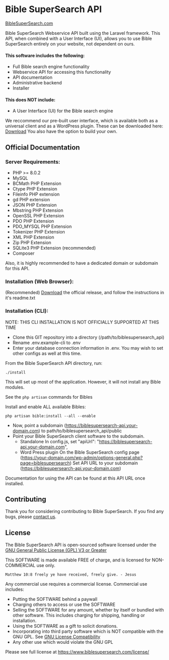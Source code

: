 # Bible SuperSearch API

[BibleSuperSearch.com](https://www.biblesupersearch.com)

Bible SuperSearch Webservice API built using the Laravel framework.
This API, when combined with a User Interface (UI), allows you to use Bible SuperSearch entirely on your website, not dependent on ours.

#### This software includes the following:
* Full Bible search engine functionality
* Webservice API for accessing this functionality
* API documentation
* Administrative backend
* Installer

#### This does NOT include:
* A User Interface (UI) for the Bible search engine

We reccommend our pre-built user interface, which is available both as a universal client and as a WordPress plugin.
These can be downloaded here: [Download](http://www.biblesupersearch.com/downloads)
You also have the option to build  your own.

## Official Documentation

### Server Requirements:
* PHP >= 8.0.2
* MySQL
* BCMath PHP Extension
* Ctype PHP Extension
* Fileinfo PHP extension
* gd PHP extension
* JSON PHP Extension
* Mbstring PHP Extension
* OpenSSL PHP Extension
* PDO PHP Extension
* PDO_MYSQL PHP Extension
* Tokenizer PHP Extension
* XML PHP Extension
* Zip PHP Extension
* SQLite3 PHP Extension (recommended)
* Composer


Also, it is highly recommended to have a dedicated domain or subdomain for this API.

### Installation (Web Browser):
(Recommended) [Download](http://www.biblesupersearch.com/downloads) the official release, and follow the instructions in it's readme.txt

### Installation (CLI):
NOTE: THIS CLI INSTALLATION IS NOT OFFICIALLY SUPPORTED AT THIS TIME

* Clone this GIT repository into a directory (/path/to/biblesupersearch_api)
* Rename .env.example-cli to .env
* Enter your database connection information in .env.  You may wish to set other configs as well at this time.


From the Bible SuperSearch API directory, run:

```
./install
```

This will set up most of the application.
However, it will not install any Bible modules.

See the `php artisan` commands for Bibles

Install and enable ALL available Bibles:

```
php artisan bible:install --all --enable
```

* Now, point a subdomain (https://biblesupersearch-api.your-domain.com) to path/to/biblesupersearch_api/public
* Point your Bible SuperSearch client software to the subdomain.
    * Standalone
        In config.js, set "apiUrl": "https://biblesupersearch-api.your-domain.com",
    * Word Press plugin
        On the Bible SuperSearch config page (https://your-domain.com/wp-admin/options-general.php?page=biblesupersearch)
        Set API URL to your subdomain (https://biblesupersearch-api.your-domain.com)

Documentation for using the API can be found at this API URL once installed.

## Contributing

Thank you for considering contributing to Bible SuperSearch.  If you find any bugs, please [contact us](https://www.biblesupersearch.com/contact).

## License

The Bible SuperSearch API is open-sourced software licensed under the [GNU General Public License (GPL) V3 or Greater](https://opensource.org/licenses/GPL-3.0)

This SOFTWARE is made available FREE of charge, and is licensed for NON-COMMERCIAL use only.

    Matthew 10:8 freely ye have received, freely give. - Jesus

Any commercial use requires a commercial license.  Commercial use includes:

* Putting the SOFTWARE behind a paywall
* Charging others to access or use the SOFTWARE
* Selling the SOFTWARE for any amount, whether by itself or bundled with other software.  This includes charging for shipping, handling or installation.
* Using the SOFTWARE as a gift to solicit donations.
* Incorporating into third party software which is NOT compatible with the GNU GPL. See [GNU License Compatibility](https://www.gnu.org/licenses/license-list.html#GPLCompatibleLicenses)
* Any other use which would violate the GNU GPL

Please see full license at https://www.biblesupersearch.com/license/

